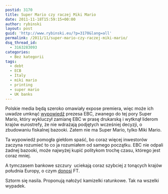 ```yaml
---
postid: 3170
title: Super Mario czy raczej Miki Mario
date: 2011-11-18T15:59:15+00:00
author: rybinski
layout: post
guid: 'http://www.rybinski.eu/?p=3170&lang=all'
permalink: /2011/11/super-mario-czy-raczej-miki-mario/
dsq_thread_id:
  - 3163283093
categories:
  - Bez kategorii
tags:
  - debt
  - ECB
  - Italy
  - miki mario
  - printing
  - super mario
  - UK banks
---
```

Polskie media będą szeroko omawiały expose premiera, więc może ich uwadze umknąć [wypowiedź](http://www.ft.com/intl/cms/s/0/be180b56-11c9-11e1-a114-00144feabdc0.html) prezesa EBC, zwanego do tej pory Super Mario, który wykluczył zamianę EBC w prasę drukarską i wytknął liderom krajów eurostrefy, że nie wdrażają podjętych wcześniej decyzji, o zbudowaniu fiskalnej bazooki. Zatem nie ma Super Mario, tylko Miki Mario.

Ta wypowiedź pomogła giełdom spaść, bo coraz więcej inwestorów zaczyna rozumieć to co ja rozumiałem od samego początku. EBC nie odpali żadnej bazooki, może najwyżej kupić politykom trochę czasu, którego jest coraz mniej.

A tymczasem bankowe szczury  uciekają coraz szybciej z tonących krajów południa Europy, o czym [donosi](http://www.ft.com/intl/cms/s/0/ef809e34-1146-11e1-a95c-00144feabdc0.html) FT.

Sztorm się nasila. Proponują nałożyć kamizelki ratunkowe. Tak na wszelki wypadek.
